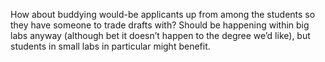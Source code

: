 How about buddying would-be applicants up from among the students so they have someone to trade drafts with? Should be happening within big labs anyway (although bet it doesn’t happen to the degree we’d like), but students in small labs in particular might benefit.


